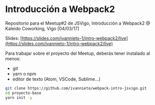 # Introducción a Webpack2

Repositorio para el Meetup#2 de JSVigo, Introducción a Webpack2 @ Kaleido Coworking, Vigo [04/03/17]

Slides: [https://slides.com/ivannieto-1/intro-webpack2/live](https://slides.com/ivannieto-1/intro-webpack2/live)

Para trabajar sobre el proyecto del Meetup, deberás tener instalado al menos:

- git
- yarn o npm
- editor de texto (Atom, VSCode, Sublime...)


```bash
git clone https://github.com/ivannieto/webpack-intro-jsvigo.git
cd proyecto-base
yarn init -y
```

